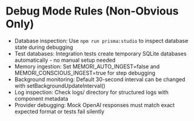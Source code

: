 # Debug Mode Rules (Non-Obvious Only)

- Database inspection: Use `npm run prisma:studio` to inspect database state during debugging
- Test databases: Integration tests create temporary SQLite databases automatically - no manual setup needed
- Memory ingestion: Set MEMORI_AUTO_INGEST=false and MEMORI_CONSCIOUS_INGEST=true for step debugging
- Background monitoring: Default 30-second interval can be changed with setBackgroundUpdateInterval()
- Log inspection: Check logs/ directory for structured logs with component metadata
- Provider debugging: Mock OpenAI responses must match exact expected format or tests fail silently